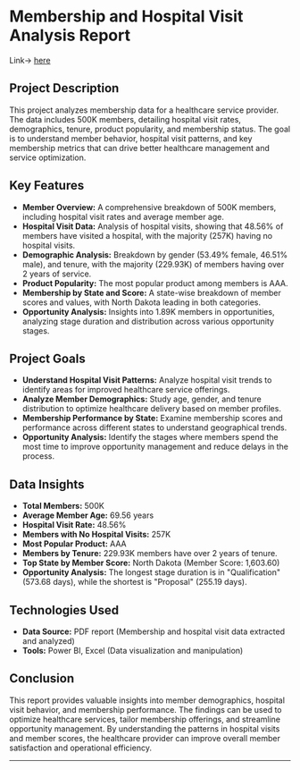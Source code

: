 # Membership and Hospital Visit Analysis Report
Link-> [here](https://app.powerbi.com/view?r=eyJrIjoiNGQxNGNlYjktOTM4ZS00OGEwLWIxM2QtOGFmMzM0ZTI5ODdjIiwidCI6IjkyMTZjNWIwLWIyY2MtNDZmNi1iODQyLWFjNTY2YjM0YWNlZSIsImMiOjEwfQ%3D%3D&fbclid=IwY2xjawFxzC5leHRuA2FlbQIxMAABHRlxOneorJ0QhbHKJ7nlecTMittoon4dssfxjscBDxQ-QK-mTQZyVsVMIQ_aem_ZUAmSe_Hwt6K92EODJ4QVw)

## Project Description

This project analyzes membership data for a healthcare service provider. The data includes 500K members, detailing hospital visit rates, demographics, tenure, product popularity, and membership status. The goal is to understand member behavior, hospital visit patterns, and key membership metrics that can drive better healthcare management and service optimization.

## Key Features

- **Member Overview:** A comprehensive breakdown of 500K members, including hospital visit rates and average member age.
- **Hospital Visit Data:** Analysis of hospital visits, showing that 48.56% of members have visited a hospital, with the majority (257K) having no hospital visits.
- **Demographic Analysis:** Breakdown by gender (53.49% female, 46.51% male), and tenure, with the majority (229.93K) of members having over 2 years of service.
- **Product Popularity:** The most popular product among members is AAA.
- **Membership by State and Score:** A state-wise breakdown of member scores and values, with North Dakota leading in both categories.
- **Opportunity Analysis:** Insights into 1.89K members in opportunities, analyzing stage duration and distribution across various opportunity stages.

## Project Goals

- **Understand Hospital Visit Patterns:** Analyze hospital visit trends to identify areas for improved healthcare service offerings.
- **Analyze Member Demographics:** Study age, gender, and tenure distribution to optimize healthcare delivery based on member profiles.
- **Membership Performance by State:** Examine membership scores and performance across different states to understand geographical trends.
- **Opportunity Analysis:** Identify the stages where members spend the most time to improve opportunity management and reduce delays in the process.

## Data Insights

- **Total Members:** 500K
- **Average Member Age:** 69.56 years
- **Hospital Visit Rate:** 48.56%
- **Members with No Hospital Visits:** 257K
- **Most Popular Product:** AAA
- **Members by Tenure:** 229.93K members have over 2 years of tenure.
- **Top State by Member Score:** North Dakota (Member Score: 1,603.60)
- **Opportunity Analysis:** The longest stage duration is in "Qualification" (573.68 days), while the shortest is "Proposal" (255.19 days).

## Technologies Used

- **Data Source:** PDF report (Membership and hospital visit data extracted and analyzed)
- **Tools:** Power BI, Excel (Data visualization and manipulation)

## Conclusion

This report provides valuable insights into member demographics, hospital visit behavior, and membership performance. The findings can be used to optimize healthcare services, tailor membership offerings, and streamline opportunity management. By understanding the patterns in hospital visits and member scores, the healthcare provider can improve overall member satisfaction and operational efficiency.

---


